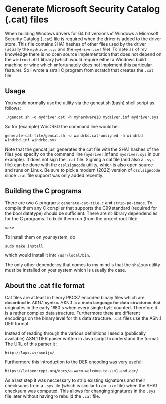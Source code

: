 # Generate Microsoft Security Catalog (.cat) files

When building Windows drivers for 64 bit versions of Windows
a Microsoft Security Catalog (``.cat``) file is required when
the driver is added to the driver store. This file contains
SHA1 hashes of other files used by the driver (usually the
``mydriver.sys`` and the ``mydriver.inf`` file). To date as of my
knowledge there is no open source implementation that does
not depend on the ``wintrust.dll`` library (which would require
either a Windows build machine or wine which unfortunately
does not implement this particular feature). So I wrote
a small C program from scratch that creates the ``.cat``
file.

## Usage

You would normally use the utility via the gencat.sh
(bash) shell script as follows:

    ./gencat.sh -o mydriver.cat -h myhardwareID mydriver.inf mydriver.sys

So for (example) WinDRBD the command line would be:

    generate-cat-file/gencat.sh -o windrbd.cat-unsigned -h windrbd windrbd.inf windrbd.sys

Note that the gencat just generates the cat file with the
SHA1 hashes of the files you specify on the command line
(``mydriver``.inf and ``mydriver.sys`` in our example). It does
not sign the ``.cat`` file. Signing a cat file (and also a
``.sys`` file) can be done with the ``osslsigncode`` utility,
which is also open source and runs on Linux. Be sure to
pick a modern (2022) version of ``osslsigncode`` since
``.cat`` file support was only added recently.

## Building the C programs

There are two C programs: ``generate-cat-file.c`` and
``strip-pe-image``. To compile them any C compiler
that supports the C99 standard (required for the
bool datatype) should be sufficient. There are no
library dependencies for the C programs. To build
them run (from the project root file):

    make

To install them on your system, do

    sudo make install

which would install it into ``/usr/local/bin``.

The only other dependency that comes to my mind is
that the ``sha1sum`` utility must be installed on
your system which is usually the case.

## About the .cat file format

Cat files are at least in theory PKCS7 encoded
binary files which are described in ASN.1 syntax.
ASN.1 is a meta language for data structures that
originates in the early 1980's when every single
byte counted. Therefore it is a rather complex
data structure. Furthermore there are different
encodings on the binary level for this data
structure. ``.cat`` files use the ASN.1 DER format.

Instead of reading through the various definitions
I used a (publically available) ASN.1 DER parser
written in Java script to understand the format.
The URL of this parser is:

    http://lapo.it/asn1js/

Furthermore this introduction to the DER encoding
was very useful:

    https://letsencrypt.org/docs/a-warm-welcome-to-asn1-and-der/

As a last step it was neccessary to strip existing
signatures and their checksums from a ``.sys`` file
(which is similar to an ``.exe`` file) when the
SHA1 checksum was computed. This allows for changing
signatures in the ``.sys`` file later without having
to rebuild the ``.cat`` file.

